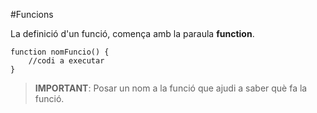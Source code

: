 <!-- notoc -->

#Funcions

La definició d'un funció, comença amb la paraula **function**.

```
function nomFuncio() {
    //codi a executar 
}
```

> **IMPORTANT**: Posar un nom a la funció que ajudi a saber què fa la funció.